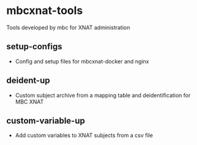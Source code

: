 # mbcxnat-tools
Tools developed by mbc for XNAT administration 

## setup-configs
- Config and setup files for mbcxnat-docker and nginx

## deident-up
- Custom subject archive from a mapping table and deidentification for MBC XNAT

## custom-variable-up
- Add custom variables to XNAT subjects from a csv file
